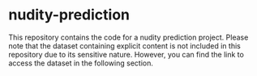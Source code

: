 # nudity-prediction
This repository contains the code for a nudity prediction project. Please note that the dataset containing explicit content is not included in this repository due to its sensitive nature. However, you can find the link to access the dataset in the following section.

